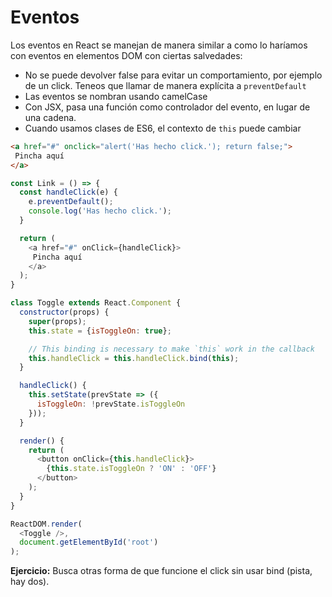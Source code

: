 # Eventos

Los eventos en React se manejan de manera similar a como lo haríamos con eventos en elementos DOM con ciertas salvedades:

* No se puede devolver false para evitar un comportamiento, por ejemplo de un click. Teneos que llamar de manera explícita a `preventDefault`
* Las eventos se nombran usando camelCase
* Con JSX, pasa una función como controlador del evento, en lugar de una cadena.
* Cuando usamos clases de ES6, el contexto de `this` puede cambiar


```html
<a href="#" onclick="alert('Has hecho click.'); return false;">
 Pincha aquí
</a>
```

```js
const Link = () => {
  const handleClick(e) {
    e.preventDefault();
    console.log('Has hecho click.');
  }

  return (
    <a href="#" onClick={handleClick}>
     Pincha aquí
    </a>
  );
}
```

```js
class Toggle extends React.Component {
  constructor(props) {
    super(props);
    this.state = {isToggleOn: true};

    // This binding is necessary to make `this` work in the callback
    this.handleClick = this.handleClick.bind(this);
  }

  handleClick() {
    this.setState(prevState => ({
      isToggleOn: !prevState.isToggleOn
    }));
  }

  render() {
    return (
      <button onClick={this.handleClick}>
        {this.state.isToggleOn ? 'ON' : 'OFF'}
      </button>
    );
  }
}

ReactDOM.render(
  <Toggle />,
  document.getElementById('root')
);
```

**Ejercicio:** Busca otras forma de que funcione el click sin usar bind (pista, hay dos).